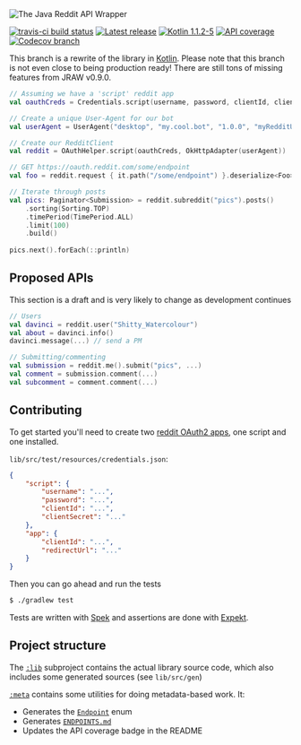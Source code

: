 <img src="https://raw.githubusercontent.com/thatJavaNerd/JRAW/kotlin/art/header.png" alt="The Java Reddit API Wrapper" />

[![travis-ci build status](https://img.shields.io/travis/thatJavaNerd/JRAW.svg)](https://travis-ci.org/thatJavaNerd/JRAW)
[![Latest release](https://img.shields.io/github/release/thatJavaNerd/JRAW.svg)](https://bintray.com/thatjavanerd/maven/JRAW/_latestVersion)
[![Kotlin 1.1.2-5](https://img.shields.io/badge/Kotlin-1.1.2--5-blue.svg)](http://kotlinlang.org)
[![API coverage](https://img.shields.io/badge/API_coverage-8%25-9C27B0.svg)](https://github.com/thatJavaNerd/JRAW/blob/kotlin/ENDPOINTS.md)
[![Codecov branch](https://img.shields.io/codecov/c/github/thatJavaNerd/JRAW/kotlin.svg)](https://codecov.io/gh/thatJavaNerd/JRAW/branch/kotlin)

This branch is a rewrite of the library in [Kotlin](https://kotlinlang.org/). Please note that this branch is not even close to being production ready! There are still tons of missing features from JRAW v0.9.0.

```kotlin
// Assuming we have a 'script' reddit app
val oauthCreds = Credentials.script(username, password, clientId, clientSecret)

// Create a unique User-Agent for our bot
val userAgent = UserAgent("desktop", "my.cool.bot", "1.0.0", "myRedditUsername")

// Create our RedditClient
val reddit = OAuthHelper.script(oauthCreds, OkHttpAdapter(userAgent))

// GET https://oauth.reddit.com/some/endpoint
val foo = reddit.request { it.path("/some/endpoint") }.deserialize<Foo>()

// Iterate through posts
val pics: Paginator<Submission> = reddit.subreddit("pics").posts()
    .sorting(Sorting.TOP)
    .timePeriod(TimePeriod.ALL)
    .limit(100)
    .build()
    
pics.next().forEach(::println)
```

## Proposed APIs

This section is a draft and is very likely to change as development continues

```kotlin
// Users
val davinci = reddit.user("Shitty_Watercolour")
val about = davinci.info()
davinci.message(...) // send a PM

// Submitting/commenting
val submission = reddit.me().submit("pics", ...)
val comment = submission.comment(...)
val subcomment = comment.comment(...)
```

## Contributing

To get started you'll need to create two [reddit OAuth2 apps](https://www.reddit.com/prefs/apps), one script and one installed.

`lib/src/test/resources/credentials.json`:

```json
{
    "script": {
        "username": "...",
        "password": "...",
        "clientId": "...",
        "clientSecret": "..."
    },
    "app": {
        "clientId": "...",
        "redirectUrl": "..."
    }
}
```

Then you can go ahead and run the tests

```sh
$ ./gradlew test
```

Tests are written with [Spek](http://spekframework.org/) and assertions are done with [Expekt](https://github.com/winterbe/expekt).

## Project structure

The [`:lib`](https://github.com/thatJavaNerd/JRAW/tree/kotlin/lib) subproject contains the actual library source code, which also includes some generated sources (see `lib/src/gen`)

[`:meta`](https://github.com/thatJavaNerd/JRAW/tree/kotlin/meta) contains some utilities for doing metadata-based work. It:

 - Generates the [`Endpoint`](https://github.com/thatJavaNerd/JRAW/tree/kotlin/lib/src/gen/java/net/dean/jraw/Endpoint.java) enum
 - Generates [`ENDPOINTS.md`](https://github.com/thatJavaNerd/JRAW/tree/kotlin/ENDPOINTS.md)
 - Updates the API coverage badge in the README
